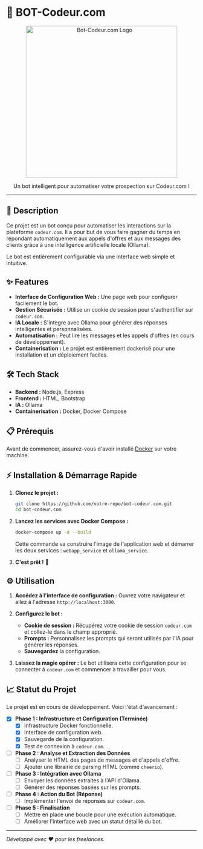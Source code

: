 # 🤖 BOT-Codeur.com

<p align="center">
  <img src="https://via.placeholder.com/400x200.png?text=BOT-Codeur.com" alt="Bot-Codeur.com Logo" width="400"/>
</p>

<p align="center">
    Un bot intelligent pour automatiser votre prospection sur Codeur.com !
</p>

---

## 🚀 Description

Ce projet est un bot conçu pour automatiser les interactions sur la plateforme `codeur.com`. Il a pour but de vous faire gagner du temps en répondant automatiquement aux appels d'offres et aux messages des clients grâce à une intelligence artificielle locale (Ollama).

Le bot est entièrement configurable via une interface web simple et intuitive.

## ✨ Features

- **Interface de Configuration Web :** Une page web pour configurer facilement le bot.
- **Gestion Sécurisée :** Utilise un cookie de session pour s'authentifier sur `codeur.com`.
- **IA Locale :** S'intègre avec Ollama pour générer des réponses intelligentes et personnalisées.
- **Automatisation :** Peut lire les messages et les appels d'offres (en cours de développement).
- **Containerisation :** Le projet est entièrement dockerisé pour une installation et un déploiement faciles.

## 🛠️ Tech Stack

- **Backend :** Node.js, Express
- **Frontend :** HTML, Bootstrap
- **IA :** Ollama
- **Containerisation :** Docker, Docker Compose

## 📋 Prérequis

Avant de commencer, assurez-vous d'avoir installé [Docker](https://www.docker.com/get-started) sur votre machine.

## ⚡ Installation & Démarrage Rapide

1.  **Clonez le projet :**
    ```bash
    git clone https://github.com/votre-repo/bot-codeur.com.git
    cd bot-codeur.com
    ```

2.  **Lancez les services avec Docker Compose :**
    ```bash
    docker-compose up -d --build
    ```
    Cette commande va construire l'image de l'application web et démarrer les deux services : `webapp_service` et `ollama_service`.

3.  **C'est prêt !** 🎉

## ⚙️ Utilisation

1.  **Accédez à l'interface de configuration :**
    Ouvrez votre navigateur et allez à l'adresse `http://localhost:3000`.

2.  **Configurez le bot :**
    - **Cookie de session :** Récupérez votre cookie de session `codeur.com` et collez-le dans le champ approprié.
    - **Prompts :** Personnalisez les prompts qui seront utilisés par l'IA pour générer les réponses.
    - **Sauvegardez** la configuration.

3.  **Laissez la magie opérer :**
    Le bot utilisera cette configuration pour se connecter à `codeur.com` et commencer à travailler pour vous.

## 📈 Statut du Projet

Le projet est en cours de développement. Voici l'état d'avancement :

- [x] **Phase 1 : Infrastructure et Configuration (Terminée)**
  - [x] Infrastructure Docker fonctionnelle.
  - [x] Interface de configuration web.
  - [x] Sauvegarde de la configuration.
  - [x] Test de connexion à `codeur.com`.

- [ ] **Phase 2 : Analyse et Extraction des Données**
  - [ ] Analyser le HTML des pages de messages et d'appels d'offre.
  - [ ] Ajouter une librairie de parsing HTML (comme `cheerio`).

- [ ] **Phase 3 : Intégration avec Ollama**
  - [ ] Envoyer les données extraites à l'API d'Ollama.
  - [ ] Générer des réponses basées sur les prompts.

- [ ] **Phase 4 : Action du Bot (Réponse)**
  - [ ] Implémenter l'envoi de réponses sur `codeur.com`.

- [ ] **Phase 5 : Finalisation**
  - [ ] Mettre en place une boucle pour une exécution automatique.
  - [ ] Améliorer l'interface web avec un statut détaillé du bot.

---

*Développé avec ❤️ pour les freelances.*
